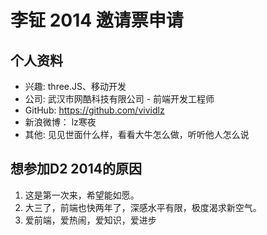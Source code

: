 # 李钲 2014 邀请票申请

## 个人资料

- 兴趣: three.JS、移动开发
- 公司: 武汉市网酷科技有限公司 - 前端开发工程师
- GitHub: https://github.com/vividlz
- 新浪微博： lz寒夜
- 其他: 见见世面什么样，看看大牛怎么做，听听他人怎么说

## 想参加D2 2014的原因

 1. 这是第一次来，希望能如愿。
 2. 大三了，前端也快两年了，深感水平有限，极度渴求新空气。
 4. 爱前端，爱热闹，爱知识，爱进步
